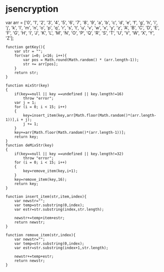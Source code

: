 # jsencryption

var arr = ['0', '1', '2', '3', '4', '5', '6', '7', '8', '9', 'a', 'b', 'c', 'd', 'e', 'f', 'g', 'h', 'i', 'j', 'k', 'l', 'm', 'n', 'o', 'p', 'q', 'r', 's', 't', 'u', 'v', 'w', 'x', 'y', 'z', 'A', 'B', 'C', 'D', 'E', 'F', 'G', 'H', 'I', 'J', 'K', 'L', 'M', 'N', 'O', 'P', 'Q', 'R', 'S', 'T', 'U', 'V', 'W', 'X', 'Y', 'Z'];
	
	function getKey(){
		var str = "";		
		for(var i=0; i<16; i++){
			var pos = Math.round(Math.random() * (arr.length-1));
			str += arr[pos];
		}
		return str;
	}
	 
    function mixStr(key)
    {
		if(key==null || key ==undefined || key.length!=16)
			throw "error";
        var j = 1;
        for (i = 0; i < 15; i++)
        {
			key=insert_item(key,arr[Math.floor(Math.random()*(arr.length-1))],i + j);
            j += 1;
        }
        key+=arr[Math.floor(Math.random()*(arr.length-1))];
        return key;
    }
    function deMixStr(key)
    {
		if(key==null || key ==undefined || key.length!=32)
			throw "error";
        for (i = 0; i < 15; i++)
        {
			key=remove_item(key,i+1);
        }
        key=remove_item(key,16);
        return key;
    }
	
	function insert_item(str,item,index){
		var newstr="";
		var temp=str.substring(0,index);
		var estr=str.substring(index,str.length);
		
		newstr+=temp+item+estr;
		return newstr;
	}
	
	function remove_item(str,index){
		var newstr="";
		var temp=str.substring(0,index);
		var estr=str.substring(index+1,str.length);
		
		newstr+=temp+estr;
		return newstr;
	}
